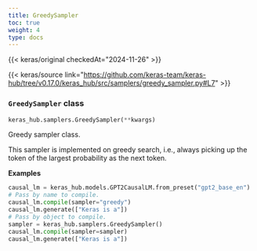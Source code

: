 ```yaml
---
title: GreedySampler
toc: true
weight: 4
type: docs
---
```


{{< keras/original checkedAt="2024-11-26" >}}

{{< keras/source link="https://github.com/keras-team/keras-hub/tree/v0.17.0/keras_hub/src/samplers/greedy_sampler.py#L7" >}}

### `GreedySampler` class

```python
keras_hub.samplers.GreedySampler(**kwargs)
```

Greedy sampler class.

This sampler is implemented on greedy search, i.e., always picking up the
token of the largest probability as the next token.

**Examples**

```python
causal_lm = keras_hub.models.GPT2CausalLM.from_preset("gpt2_base_en")
# Pass by name to compile.
causal_lm.compile(sampler="greedy")
causal_lm.generate(["Keras is a"])
# Pass by object to compile.
sampler = keras_hub.samplers.GreedySampler()
causal_lm.compile(sampler=sampler)
causal_lm.generate(["Keras is a"])
```
